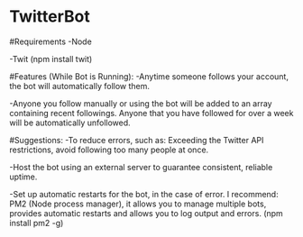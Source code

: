 # TwitterBot

#Requirements
-Node

-Twit (npm install twit)


#Features (While Bot is Running):
-Anytime someone follows your account, the bot will automatically follow them. 

-Anyone you follow manually or using the bot will be added to an array containing recent followings. Anyone that you have   followed for over a week will be automatically unfollowed. 



#Suggestions:
-To reduce errors, such as: Exceeding the Twitter API restrictions, avoid following too many people at once. 

-Host the bot using an external server to guarantee consistent, reliable uptime.

-Set up automatic restarts for the bot, in the case of error. I recommend: PM2 (Node process manager), it allows you to manage multiple bots, provides automatic restarts and allows you to log output and errors.  (npm install pm2 -g)
